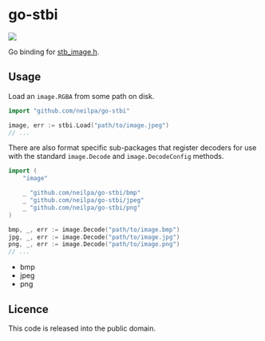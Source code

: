 # go-stbi

![][badge]

Go binding for [stb_image.h][].

## Usage

Load an `image.RGBA` from some path on disk.

```go
import "github.com/neilpa/go-stbi"

image, err := stbi.Load("path/to/image.jpeg")
// ...
```

There are also format specific sub-packages that register decoders for use
with the standard `image.Decode` and `image.DecodeConfig` methods.

```go
import (
    "image"

    _ "github.com/neilpa/go-stbi/bmp"
    _ "github.com/neilpa/go-stbi/jpeg"
    _ "github.com/neilpa/go-stbi/png"
)

bmp, _, err := image.Decode("path/to/image.bmp")
jpg, _, err := image.Decode("path/to/image.jpg")
png, _, err := image.Decode("path/to/image.png")
// ...
```
* bmp
* jpeg
* png


## Licence

This code is released into the public domain.

[badge]: https://github.com/neilpa/go-stbi/workflows/CI/badge.svg
[stb_image.h]: https://github.com/nothings/stb/blob/f67165c2bb2af3060ecae7d20d6f731173485ad0/stb_image.h

